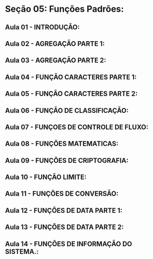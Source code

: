 # Seção 05: Funções Padrões:

## Aula 01 - INTRODUÇÃO:

## Aula 02 - AGREGAÇÃO PARTE 1:

## Aula 03 - AGREGAÇÃO PARTE 2:

## Aula 04 - FUNÇÃO CARACTERES PARTE 1:

## Aula 05 - FUNÇÃO CARACTERES PARTE 2:

## Aula 06 - FUNÇÃO DE CLASSIFICAÇÃO:

## Aula 07 - FUNÇOES DE CONTROLE DE FLUXO:

## Aula 08 - FUNÇÕES MATEMATICAS:

## Aula 09 - FUNÇÕES DE CRIPTOGRAFIA:

## Aula 10 - FUNÇÃO LIMITE:

## Aula 11 - FUNÇÕES DE CONVERSÃO:

## Aula 12 - FUNÇÕES DE DATA PARTE 1:

## Aula 13 - FUNÇÕES DE DATA PARTE 2:

## Aula 14 - FUNÇÕES DE INFORMAÇÃO DO SISTEMA.:
